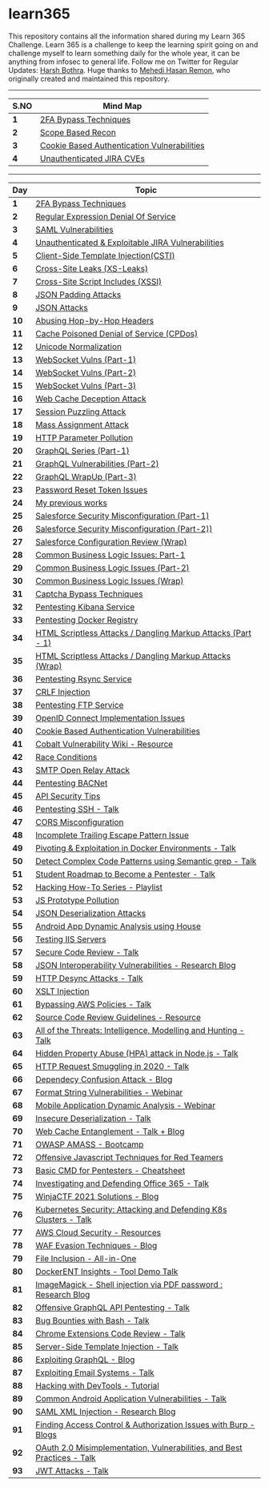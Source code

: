 # learn365

This repository contains all the information shared during my Learn 365 Challenge. Learn 365 is a challenge to keep the learning spirit going on and challenge myself to learn something daily for the whole year, it can be anything from infosec to general life. Follow me on Twitter for Regular Updates: [Harsh Bothra](https://twitter.com/harshbothra_). Huge thanks to [Mehedi Hasan Remon](https://twitter.com/remonsec), who originally created and maintained this repository. 
___
S.NO | Mind Map
--- | ---
**1** |  [2FA Bypass Techniques](https://www.mindmeister.com/1736437018/2fa-bypass-techniques?fullscreen=1)
**2** |  [Scope Based Recon](https://www.xmind.net/m/hKKexj/)
**3** |  [Cookie Based Authentication Vulnerabilities](http://www.xmind.net/m/2FwJ7D)
**4** |  [Unauthenticated JIRA CVEs](https://raw.githubusercontent.com/harsh-bothra/learn365/main/MindMaps/JIRA_CVEs.png)
___
Day | Topic
--- | ---
**1** |  [2FA Bypass Techniques](/days/day1.md)
**2** | [Regular Expression Denial Of Service](/days/day2.md)
**3** | [SAML Vulnerabilities](/days/day3.md)
**4** | [Unauthenticated & Exploitable JIRA Vulnerabilities ](/days/day4.md)
**5** | [Client-Side Template Injection(CSTI)](/days/day5.md)
**6** | [Cross-Site Leaks (XS-Leaks)](/days/day6.md)
**7** | [Cross-Site Script Includes (XSSI)](/days/day7.md)
**8** | [JSON Padding Attacks](/days/day8.md)
**9** | [JSON Attacks](/days/day9.md)
**10** | [Abusing Hop-by-Hop Headers](/days/day10.md)
**11** | [Cache Poisoned Denial of Service (CPDos)](/days/day11.md)
**12** | [Unicode Normalization](/days/day12.md)
**13** | [WebSocket Vulns (Part-1)](/days/day13.md)
**14** | [WebSocket Vulns (Part-2)](/days/day14.md)
**15** | [WebSocket Vulns (Part-3)](/days/day15.md)
**16** | [Web Cache Deception Attack](/days/day16.md)
**17** | [Session Puzzling Attack](/days/day17.md)
**18** | [Mass Assignment Attack](/days/day18.md)
**19** | [HTTP Parameter Pollution](/days/day19.md)
**20** | [GraphQL Series (Part-1)](/days/day20.md)
**21** | [GraphQL Vulnerabilities (Part-2)](/days/day21.md)
**22** | [GraphQL WrapUp (Part-3)](/days/day22.md)
**23** | [Password Reset Token Issues](/days/day23.md)
**24** | [My previous works](/days/day24.md)
**25** | [Salesforce Security Misconfiguration (Part-1)](/days/day25.md)
**26** | [Salesforce Security Misconfiguration (Part-2))](/days/day26.md)
**27** | [Salesforce Configuration Review (Wrap)](/days/day27.md)
**28** | [Common Business Logic Issues: Part-1](/days/day28.md)
**29** | [Common Business Logic Issues (Part-2)](/days/day29.md)
**30** | [Common Business Logic Issues (Wrap)](/days/day30.md)
**31** | [Captcha Bypass Techniques](/days/day31.md)
**32** | [Pentesting Kibana Service](/days/day32.md)
**33** | [Pentesting Docker Registry](/days/day33.md)
**34** | [HTML Scriptless Attacks / Dangling Markup Attacks (Part - 1)](/days/day34.md)
**35** | [HTML Scriptless Attacks / Dangling Markup Attacks (Wrap)](/days/day35.md)
**36** | [Pentesting Rsync Service](/days/day36.md)
**37** | [CRLF Injection](/days/day37.md)
**38** | [Pentesting FTP Service](/days/day38.md)
**39** | [OpenID Connect Implementation Issues](/days/day39.md)
**40** | [Cookie Based Authentication Vulnerabilities](/days/day40.md)
**41** | [Cobalt Vulnerability Wiki - Resource](/days/day41.md)
**42** | [Race Conditions](/days/day42.md)
**43** | [SMTP Open Relay Attack](/days/day43.md)
**44** | [Pentesting BACNet](/days/day44.md)
**45** | [API Security Tips](/days/day45.md)
**46** | [Pentesting SSH - Talk](/days/day46.md)
**47** | [CORS Misconfiguration](/days/day47.md)
**48** | [Incomplete Trailing Escape Pattern Issue](/days/day48.md)
**49** | [Pivoting & Exploitation in Docker Environments - Talk](/days/day49.md)
**50** | [Detect Complex Code Patterns using Semantic grep - Talk](/days/day50.md)
**51** | [Student Roadmap to Become a Pentester - Talk](/days/day51.md)
**52** | [Hacking How-To Series - Playlist](/days/day52.md)
**53** | [JS Prototype Pollution](/days/day53.md)
**54** | [JSON Deserialization Attacks](/days/day54.md)
**55** | [Android App Dynamic Analysis using House](/days/day55.md)
**56** | [Testing IIS Servers](/days/day56.md)
**57** | [Secure Code Review - Talk](/days/day57.md)
**58** | [JSON Interoperability Vulnerabilities - Research Blog](/days/day58.md)
**59** | [HTTP Desync Attacks - Talk](/days/day59.md)
**60** | [XSLT Injection](/days/day60.md)
**61** | [Bypassing AWS Policies - Talk](/days/day61.md)
**62** | [Source Code Review Guidelines - Resource](/days/day62.md)
**63** | [All of the Threats: Intelligence, Modelling and Hunting - Talk](/days/day63.md)
**64** | [Hidden Property Abuse (HPA) attack in Node.js - Talk](/days/day64.md)
**65** | [HTTP Request Smuggling in 2020 - Talk](/days/day65.md)
**66** | [Dependecy Confusion Attack - Blog](/days/day66.md)
**67** | [Format String Vulnerabilities - Webinar](/days/day67.md)
**68** | [Mobile Application Dynamic Analysis - Webinar](/days/day68.md)
**69** | [Insecure Deserialization - Talk](/days/day69.md)
**70** | [Web Cache Entanglement - Talk + Blog](/days/day70.md)
**71** | [OWASP AMASS - Bootcamp](/days/day71.md)
**72** | [Offensive Javascript Techniques for Red Teamers](/days/day72.md)
**73** | [Basic CMD for Pentesters - Cheatsheet](/days/day73.md)
**74** | [Investigating and Defending Office 365 - Talk](/days/day74.md)
**75** | [WinjaCTF 2021 Solutions - Blog](/days/day75.md)
**76** | [Kubernetes Security: Attacking and Defending K8s Clusters - Talk](/days/day76.md)
**77** | [AWS Cloud Security - Resources](/days/day77.md)
**78** | [WAF Evasion Techniques - Blog](/days/day78.md)
**79** | [File Inclusion - All-in-One](/days/day79.md)
**80** | [DockerENT Insights - Tool Demo Talk](/days/day80.md)
**81** | [ImageMagick - Shell injection via PDF password : Research Blog](/days/day81.md)
**82** | [Offensive GraphQL API Pentesting - Talk](/days/day82.md)
**83** | [Bug Bounties with Bash - Talk](/days/day83.md)
**84** | [Chrome Extensions Code Review - Talk](/days/day84.md)
**85** | [Server-Side Template Injection - Talk](/days/day85.md)
**86** | [Exploiting GraphQL - Blog](/days/day86.md)
**87** | [Exploiting Email Systems - Talk](/days/day87.md)
**88** | [Hacking with DevTools - Tutorial](/days/day88.md)
**89** | [Common Android Application Vulnerabilities - Talk](/days/day89.md)
**90** | [SAML XML Injection - Research Blog](/days/day90.md)
**91** | [Finding Access Control & Authorization Issues with Burp - Blogs](/days/day91.md)
**92** | [OAuth 2.0 Misimplementation, Vulnerabilities, and Best Practices - Talk](/days/day92.md)
**93** | [JWT Attacks - Talk](/days/day93.md)

 

